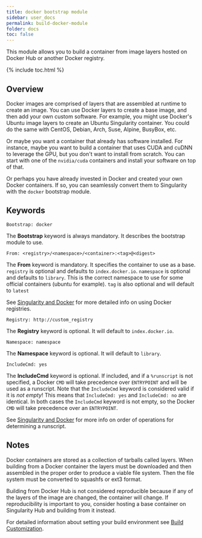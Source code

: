 ```yaml
---
title: docker bootstrap module
sidebar: user_docs
permalink: build-docker-module
folder: docs
toc: false
---
```


This module allows you to build a container from image layers hosted on Docker Hub or another Docker registry. 

{% include toc.html %}

## Overview
Docker images are comprised of layers that are assembled at runtime to create an image. You can use Docker layers to create a base image, and then add your own custom software. For example, you might use Docker's Ubuntu image layers to create an Ubuntu Singularity container. You could do the same with CentOS, Debian, Arch, Suse, Alpine, BusyBox, etc.  

Or maybe you want a container that already has software installed.  For instance, maybe you want to build a container that uses CUDA and cuDNN to leverage the GPU, but you don't want to install from scratch.  You can start with one of the `nvidia/cuda` containers and install your software on top of that.  

Or perhaps you have already invested in Docker and created your own Docker containers.  If so, you can seamlessly convert them to Singularity with the `docker` bootstrap module.

## Keywords
```
Bootstrap: docker
```
The **Bootstrap** keyword is always mandatory. It describes the bootstrap module to use.
```
From: <registry>/<namespace>/<container>:<tag>@<digest>
```
The **From** keyword is mandatory.  It specifies the container to use as a base. `registry` is optional and defaults to `index.docker.io`.  `namespace` is optional and defaults to `library`.  This is the correct namespace to use for some official containers (ubuntu for example). `tag` is also optional and will default to `latest`

See [Singularity and Docker](docs-docker#how-do-i-specify-my-docker-image) for more detailed info on using Docker registries.  
```
Registry: http://custom_registry
```
The **Registry** keyword is optional.  It will default to `index.docker.io`.
```
Namespace: namespace
```
The **Namespace** keyword is optional.  It will default to `library`. 
```
IncludeCmd: yes
```
The **IncludeCmd** keyword is optional.  If included, and if a `%runscript` is not specified, a Docker `CMD` will take precedence over `ENTRYPOINT` and will be used as a runscript.  Note that the `IncludeCmd` keyword is considered valid if it is _not empty_!  This means that `IncludeCmd: yes` and `IncludeCmd: no` are identical.  In both cases the `IncludeCmd` keyword is not empty, so the Docker `CMD` will take precedence over an `ENTRYPOINT`.  

See [Singularity and Docker](docs-docker#what-gets-used-as-the-runscript) for more info on order of operations for determining a runscript. 

## Notes
Docker containers are stored as a collection of tarballs called layers. When building from a Docker container the layers must be downloaded and then assembled in the proper order to produce a viable file system.  Then the file system must be converted to squashfs or ext3 format.  

Building from Docker Hub is not considered reproducible because if any of the layers of the image are changed, the container will change.  If reproducibility is important to you, consider hosting a base container on Singularity Hub and building from it instead.  

For detailed information about setting your build environment see  [Build Customization](build-environment).
